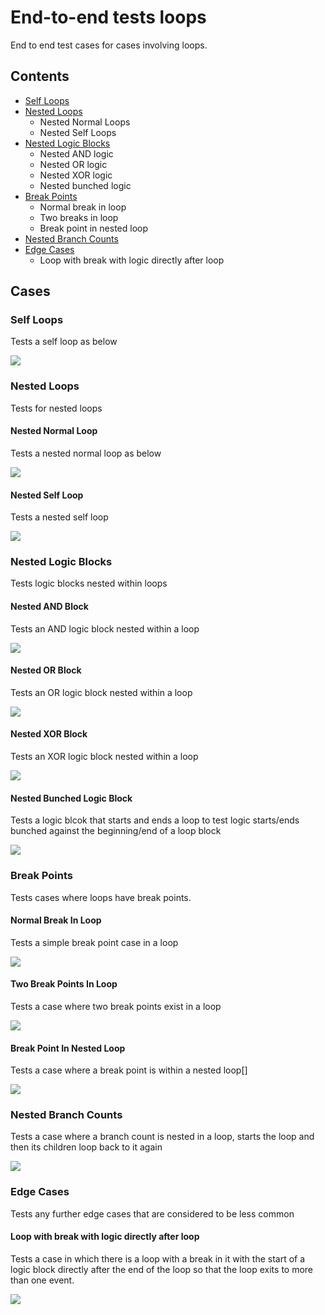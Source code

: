 # End-to-end tests loops
End to end test cases for cases involving loops.
## Contents
* [Self Loops](/docs/development/end-to-end-tests/Loops#self-loops)
* [Nested Loops](/docs/development/end-to-end-tests/Loops#nested-loops)
  * Nested Normal Loops
  * Nested Self Loops
* [Nested Logic Blocks](/docs/development/end-to-end-tests/Loops#nested-logic-blocks)
  * Nested AND logic
  * Nested OR logic
  * Nested XOR logic
  * Nested bunched logic
* [Break Points](/docs/development/end-to-end-tests/Loops#break-points)
  * Normal break in loop
  * Two breaks in loop
  * Break point in nested loop
* [Nested Branch Counts](/docs/development/end-to-end-tests/Loops#nested-branch-counts)
* [Edge Cases](/docs/development/end-to-end-tests/Loops#edge-cases)
  * Loop with break with logic directly after loop

## Cases
### Self Loops
Tests a self loop as below

![](/end-to-end-pumls/loops/self_loop.svg)
### Nested Loops
Tests for nested loops
#### Nested Normal Loop
Tests a nested normal loop as below

![](/end-to-end-pumls/loops/nested_loops/nested_normal_loops.svg)
#### Nested Self Loop
Tests a nested self loop

![](/end-to-end-pumls/loops/nested_loops/nested_self_loop.svg)
### Nested Logic Blocks
Tests logic blocks nested within loops
#### Nested AND Block
Tests an AND logic block nested within a loop

![](/end-to-end-pumls/loops/nested_logic_blocks/loop_nested_AND.svg)
#### Nested OR Block
Tests an OR logic block nested within a loop

![](/end-to-end-pumls/loops/nested_logic_blocks/loop_nested_OR.svg)
#### Nested XOR Block
Tests an XOR logic block nested within a loop

![](/end-to-end-pumls/loops/nested_logic_blocks/loop_nested_XOR.svg)
#### Nested Bunched Logic Block
Tests a logic blcok that starts and ends a loop to test logic starts/ends bunched against the beginning/end of a loop block

![](/end-to-end-pumls/loops/nested_logic_blocks/loop_nested_logic_bunched.svg)
### Break Points
Tests cases where loops have break points.
#### Normal Break In Loop
Tests a simple break point case in a loop

![](/end-to-end-pumls/loops/break_points/loop_break_point.svg)
#### Two Break Points In Loop
Tests a case where two break points exist in a loop

![](/end-to-end-pumls/loops/break_points/loop_with_2_breaks.svg)
#### Break Point In Nested Loop
Tests a case where a break point is within a nested loop[]

![](/end-to-end-pumls/loops/break_points/loop_nested_break_point.svg)
### Nested Branch Counts
Tests a case where a branch count is nested in a loop, starts the loop and then its children loop back to it again

![](/end-to-end-pumls/loops/nested_branch_counts/loop_nested_branch_counts.svg)
### Edge Cases
Tests any further edge cases that are considered to be less common
#### Loop with break with logic directly after loop 
Tests a case in which there is a loop with a break in it with the start of a logic block directly after the end of the loop so that the loop exits to more than one event.

![](/end-to-end-pumls/loops/edge_cases/loop_break_split_exit.svg)